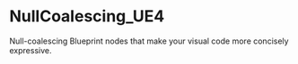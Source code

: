# NullCoalescing_UE4
Null-coalescing Blueprint nodes that make your visual code more concisely expressive.
